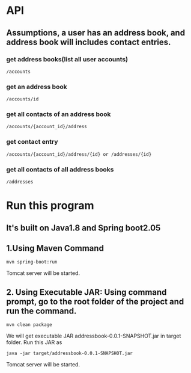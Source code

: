 # API
## Assumptions, a user has an address book, and address book will includes contact entries.
### get address books(list all user accounts)
```/accounts```
### get an address book
```/accounts/id```
### get all contacts of an address book
```/accounts/{account_id}/address```
### get contact entry
```/accounts/{account_id}/address/{id} or /addresses/{id}```
### get all contacts of all address books
```/addresses```

# Run this program
## It's built on Java1.8 and Spring boot2.05
## 1.Using Maven Command

```mvn spring-boot:run```

Tomcat server will be started. 

## 2. Using Executable JAR: Using command prompt, go to the root folder of the project and run the command.
```mvn clean package``` 

We will get executable JAR addressbook-0.0.1-SNAPSHOT.jar in target folder. Run this JAR as

```java -jar target/addressbook-0.0.1-SNAPSHOT.jar ```

Tomcat server will be started. 

